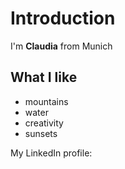 # Introduction

I'm **Claudia** from Munich

## What I like 
* mountains
* water
* creativity
* sunsets

My LinkedIn profile: 
